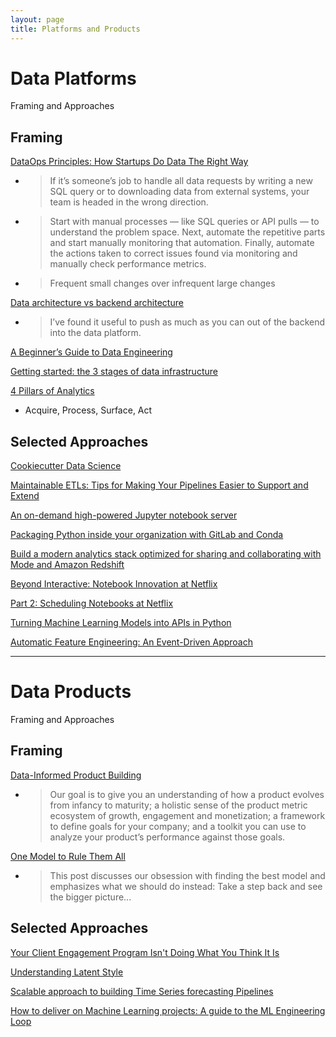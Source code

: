 ```yaml
---
layout: page
title: Platforms and Products
---
```


# Data Platforms
Framing and Approaches

## Framing

[DataOps Principles: How Startups Do Data The Right Way](https://retina.ai/blog/dataops-principles/)

- > If it’s someone’s job to handle all data requests by writing a new SQL query or to downloading data from external systems, your team is headed in the wrong direction.
- > Start with manual processes — like SQL queries or API pulls — to understand the problem space. Next, automate the repetitive parts and start manually monitoring that automation. Finally, automate the actions taken to correct issues found via monitoring and manually check performance metrics.
- > Frequent small changes over infrequent large changes

[Data architecture vs backend architecture](https://erikbern.com/2019/01/10/data-architecture-vs-backend-architecture.html)

- > I’ve found it useful to push as much as you can out of the backend into the data platform.

[A Beginner’s Guide to Data Engineering](https://medium.com/@rchang/a-beginners-guide-to-data-engineering-part-i-4227c5c457d7)

[Getting started: the 3 stages of data infrastructure](https://medium.com/@natekupp/getting-started-the-3-stages-of-data-infrastructure-556dac82e825)

[4 Pillars of Analytics](https://medium.com/analytics-and-data/4-pillars-of-analytics-1ee79e2e5f5f)

- Acquire, Process, Surface, Act

## Selected Approaches

[Cookiecutter Data Science](https://drivendata.github.io/cookiecutter-data-science/)

[Maintainable ETLs: Tips for Making Your Pipelines Easier to Support and Extend](https://multithreaded.stitchfix.com/blog/2019/05/21/maintainable-etls/)

[An on-demand high-powered Jupyter notebook server](https://medium.com/harrys-engineering/an-on-demand-high-powered-jupyter-notebook-server-12ee73d4612a)

[Packaging Python inside your organization with GitLab and Conda](https://stefan.sofa-rockers.org/2019/04/18/python-packaging-gitlab-conda/)

[Build a modern analytics stack optimized for sharing and collaborating with Mode and Amazon Redshift](https://aws.amazon.com/blogs/big-data/build-a-modern-analytics-stack-optimized-for-sharing-and-collaborating-with-mode-and-amazon-redshift/)

[Beyond Interactive: Notebook Innovation at Netflix](https://medium.com/netflix-techblog/notebook-innovation-591ee3221233)

[Part 2: Scheduling Notebooks at Netflix](https://medium.com/netflix-techblog/scheduling-notebooks-348e6c14cfd6)

[Turning Machine Learning Models into APIs in Python](https://www.datacamp.com/community/tutorials/machine-learning-models-api-python)

[Automatic Feature Engineering: An Event-Driven Approach](https://medium.com/data-from-the-trenches/automatic-feature-engineering-an-event-driven-approach-b2ca09d166f)

---

# Data Products
Framing and Approaches

## Framing

[Data-Informed Product Building](https://medium.com/sequoia-capital/data-informed-product-building-1e509a5c4112)

- > Our goal is to give you an understanding of how a product evolves from infancy to maturity; a holistic sense of the product metric ecosystem of growth, engagement and monetization; a framework to define goals for your company; and a toolkit you can use to analyze your product’s performance against those goals.

[One Model to Rule Them All](https://bentoml.com/posts/2019-04-19-one-model/)

- > This post discusses our obsession with finding the best model and emphasizes what we should do instead: Take a step back and see the bigger picture...

## Selected Approaches

[Your Client Engagement Program Isn't Doing What You Think It Is](https://multithreaded.stitchfix.com/blog/2018/11/08/bandits/)

[Understanding Latent Style](https://multithreaded.stitchfix.com/blog/2018/06/28/latent-style/)

[Scalable approach to building Time Series forecasting Pipelines](https://towardsdatascience.com/scalable-approach-to-building-time-series-forecasting-pipelines-eadfd75b15ff)

[How to deliver on Machine Learning projects: A guide to the ML Engineering Loop](https://blog.insightdatascience.com/how-to-deliver-on-machine-learning-projects-c8d82ce642b0)

